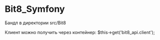Bit8_Symfony
============

Бандл в директории src/Bit8

Клиент можно получить через контейнер:
$this->get('bit8_api.client');



